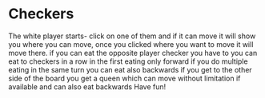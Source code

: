 # Checkers 
The white player starts- click on one of them and if it can move it will show you where you can move, once you clicked where you want to move it will move there.
if you can eat the opposite player checker you have to 
you can eat to checkers in a row
in the first eating only forward if you do multiple eating in the same turn you can eat also backwards 
if you get to the other side of the board you get a queen which can move without limitation if available and can also eat backwards
Have fun!

